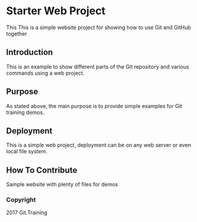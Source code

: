 # Starter Web Project

This This is a simple website project for showing how to use Git and GitHub together

## Introduction

This is an example to show different parts of the Git repository and various commands using a web project.

## Purpose

As stated above, the main purpose is to provide simple examples for Git training demos.

## Deployment

This is a simple web project, deployment can be on any web server or even local file system.

## How To Contribute

Sample website with plenty of files for demos

### Copyright

2017 Git.Training